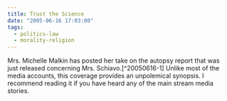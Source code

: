 ```yaml
---
title: Trust the Science
date: "2005-06-16 17:03:00"
tags:
  - politics-law
  - morality-religion
---
```

<p>Mrs. Michelle Malkin has posted her take on the autopsy report
that was just released concerning Mrs. Schiavo.[^20050616-1] Unlike most of
the media accounts, this coverage provides an unpolemical synopsis.
I recommend reading it if you have heard any of the main stream
media stories.</p>

[^20050616-1]: Mrs. Micelle Malkin.  "THE SCHIAVO AUTOPSY: A SOBER LOOK" [Michelle Malkin](http://michellemalkin.com) Last Viewed 2016-05-02. <http://michellemalkin.com/2005/06/16/the-schiavo-autopsy-a-sober-look/>


